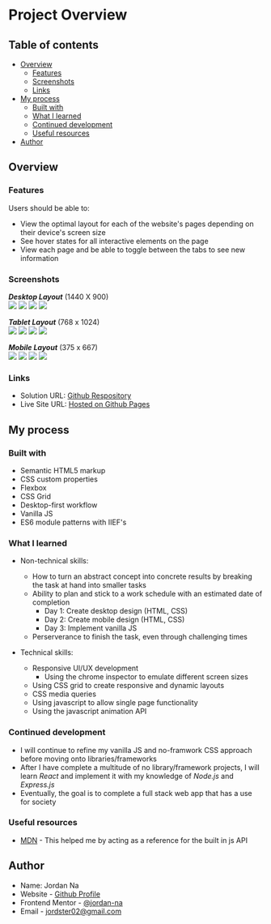 # Project Overview

## Table of contents

-  [Overview](#overview)
   -  [Features](#features)
   -  [Screenshots](#screenshots)
   -  [Links](#links)
-  [My process](#my-process)
   -  [Built with](#built-with)
   -  [What I learned](#what-i-learned)
   -  [Continued development](#continued-development)
   -  [Useful resources](#useful-resources)
-  [Author](#author)

## Overview

### Features

Users should be able to:

- View the optimal layout for each of the website's pages depending on their device's screen size
- See hover states for all interactive elements on the page
- View each page and be able to toggle between the tabs to see new information

### Screenshots

***Desktop Layout*** (1440 X 900)\
![](./screenshots/desktop/home-desktop.png)
![](./screenshots/desktop/destination-desktop.png)
![](./screenshots/desktop/crew-desktop.png)
![](./screenshots/desktop/technology-desktop.png)

***Tablet Layout*** (768 x 1024)\
![](./screenshots/tablet/home-tablet.png)
![](./screenshots/tablet/destination-tablet.png)
![](./screenshots/tablet/crew-tablet.png)
![](./screenshots/tablet/technology-tablet.png)

***Mobile Layout*** (375 x 667) \
![](./screenshots/mobile/home-mobile.png)
![](./screenshots/mobile/destination-mobile.png)
![](./screenshots/mobile/crew-mobile.png)
![](./screenshots/mobile/technology-mobile.png)

### Links

- Solution URL: [Github Respository](https://github.com/jordan-na/Space-Tourism-Multi-Page-App.git)
- Live Site URL: [Hosted on Github Pages](https://jordan-na.github.io/Space-Tourism/)

## My process

### Built with

- Semantic HTML5 markup
- CSS custom properties
- Flexbox
- CSS Grid
- Desktop-first workflow
- Vanilla JS
- ES6 module patterns with IIEF's

### What I learned

-  Non-technical skills:

   -  How to turn an abstract concept into concrete results by breaking the task at hand into smaller tasks
   -  Ability to plan and stick to a work schedule with an estimated date of completion
      -  Day 1: Create desktop design (HTML, CSS)
      -  Day 2: Create mobile design (HTML, CSS)
      -  Day 3: Implement vanilla JS
   -  Perserverance to finish the task, even through challenging times

-  Technical skills:
   -  Responsive UI/UX development
      -  Using the chrome inspector to emulate different screen sizes
   -  Using CSS grid to create responsive and dynamic layouts
   -  CSS media queries
   - Using javascript to allow single page functionality
   - Using the javascript animation API


### Continued development

-  I will continue to refine my vanilla JS and no-framwork CSS approach before moving onto libraries/frameworks
-  After I have complete a multitude of no library/framework projects, I will learn _React_ and implement it with my knowledge of _Node.js_ and _Express.js_
- Eventually, the goal is to complete a full stack web app that has a use for society

### Useful resources

-  [MDN](https://developer.mozilla.org/en-US/docs/Web/JavaScript) - This helped me by acting as a reference for the built in js API

## Author

-  Name: Jordan Na
-  Website - [Github Profile](https://github.com/jordan-na)
-  Frontend Mentor - [@jordan-na](https://www.frontendmentor.io/profile/jordan-na)
-  Email - jordster02@gmail.com